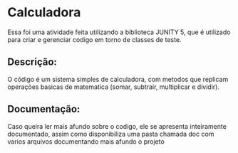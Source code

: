 # Calculadora
Essa foi uma atividade feita utilizando a biblioteca JUNITY 5, que é utilizado para criar e gerenciar codigo em torno de classes de teste.
## Descrição:
O código é um sistema simples de calculadora, com metodos que replicam operações basicas de matematica (somar, subtrair, multiplicar e dividir).
## Documentação: 
Caso queira ler mais afundo sobre o codigo, ele se apresenta inteiramente documentado, assim como disponibiliza uma pasta chamada doc com varios arquivos documentando mais afundo o projeto  
